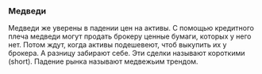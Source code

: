 ### Медведи 
Медведи же уверены в падении цен на активы. С помощью кредитного плеча медведи могут продать брокеру ценные бумаги, которых у него нет. Потом ждут, когда активы подешевеют, чтоб выкупить их у брокера. А разницу забирают себе. Эти сделки  называют короткими (short). Падение рынка называют медвежьим трендом. 